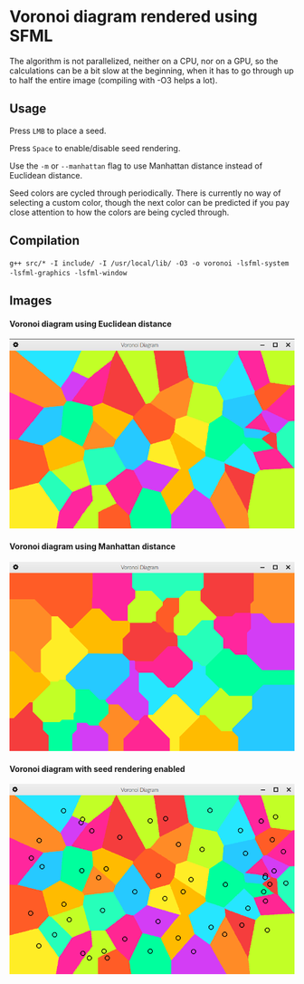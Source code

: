 # Voronoi diagram rendered using SFML

The algorithm is not parallelized, neither on a CPU, nor on a GPU, so the calculations can be a bit slow at the beginning,
when it has to go through up to half the entire image (compiling with -O3 helps a lot).

## Usage

Press `LMB` to place a seed.

Press `Space` to enable/disable seed rendering.

Use the `-m` or `--manhattan` flag to use Manhattan distance instead of Euclidean distance.

Seed colors are cycled through periodically. There is currently no way of selecting a custom color, though the next color
can be predicted if you pay close attention to how the colors are being cycled through.

## Compilation

`g++ src/* -I include/ -I /usr/local/lib/ -O3 -o voronoi -lsfml-system -lsfml-graphics -lsfml-window`

## Images

#### Voronoi diagram using Euclidean distance
![Voronoi diagram using Euclidean distance](./images/voronoi.png)


#### Voronoi diagram using Manhattan distance
![Voronoi diagram using Manhattan distance](./images/voronoi_manhattan.png)


#### Voronoi diagram with seed rendering enabled
![Voronoi diagram with seeds](./images/voronoi_pivots.png)
